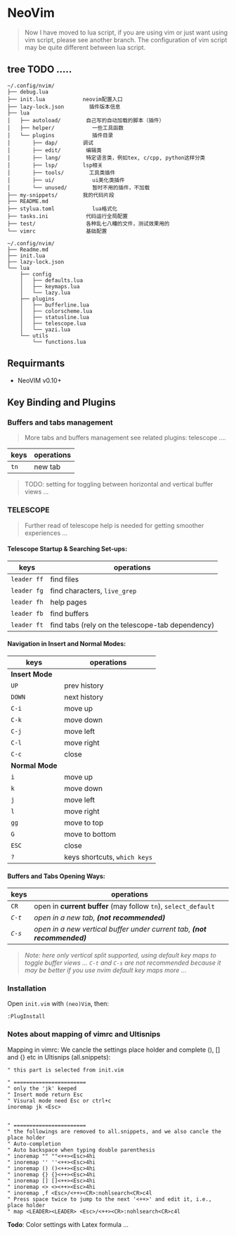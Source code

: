 
# NeoVim

> Now I have moved to lua script, if you are using vim or just want using vim script, please see another branch. The configuration of vim script may be quite different between lua script.

## tree TODO .....
```
~/.config/nvim/
├── debug.lua
├── init.lua            neovim配置入口
├── lazy-lock.json        插件版本信息
├── lua
│   ├── autoload/        自己写的自动加载的脚本（插件）
│   ├── helper/            一些工具函数
│   └── plugins            插件目录
│       ├── dap/        调试
│       ├── edit/        编辑类
│       ├── lang/        特定语言类，例如tex, c/cpp, python这样分类
│       ├── lsp/        lsp相关
│       ├── tools/        工具类插件
│       ├── ui/            ui美化类插件
│       └── unused/        暂时不用的插件，不加载
├── my-snippets/        我的代码片段
├── README.md
├── stylua.toml            lua格式化
├── tasks.ini            代码运行全局配置
├── test/                各种乱七八糟的文件，测试效果用的
└── vimrc                基础配置

~/.config/nvim/
├── Readme.md
├── init.lua
├── lazy-lock.json
└── lua
    ├── config
    │   ├── defaults.lua
    │   ├── keymaps.lua
    │   └── lazy.lua
    ├── plugins
    │   ├── bufferline.lua
    │   ├── colorscheme.lua
    │   ├── statusline.lua
    │   ├── telescope.lua
    │   └── yazi.lua
    └── utils
        └── functions.lua

```

## Requirmants
- NeoVIM v0.10+

## Key Binding and Plugins

### Buffers and tabs management
> More tabs and buffers management see related plugins:
telescope ....

| keys | operations |
|------|------------|
| `tn` | new tab    |

> TODO: setting for toggling between horizontal and vertical buffer views ...

### **TELESCOPE**
> Further read of telescope help is needed for getting smoother experiences ...

#### Telescope Startup & Searching Set-ups:
| keys        | operations                                       |
|-------------|--------------------------------------------------|
| `leader ff` | find files                                       |
| `leader fg` | find characters, `live_grep`                     |
| `leader fh` | help pages                                       |
| `leader fb` | find buffers                                     |
| `leader ft` | find tabs (rely on the telescope-tab dependency) |

#### Navigation in Insert and Normal Modes:
| keys            | operations                   |
|-----------------|------------------------------|
| **Insert Mode** |                              |
| `UP`            | prev history                 |
| `DOWN`          | next history                 |
| `C-i`           | move up                      |
| `C-k`           | move down                    |
| `C-j`           | move left                    |
| `C-l`           | move right                   |
| `C-c`           | close                        |
| **Normal Mode** |                              |
| `i`             | move up                      |
| `k`             | move down                    |
| `j`             | move left                    |
| `l`             | move right                   |
| `gg`            | move to top                  |
| `G`             | move to bottom               |
| `ESC`           | close                        |
| `?`             | keys shortcuts, `which keys` |

#### Buffers and Tabs Opening Ways:
| keys    | operations                                                               |
|---------|--------------------------------------------------------------------------|
| `CR`    | open in **current buffer** (may follow `tn`), `select_default`           |
| *`C-t`* | *open in a new tab, **(not recommended)***                               |
| *`C-s`* | *open in a new vertical buffer under current tab, **(not recommended)*** |

> *Note: here only vertical split supported, using default key maps to toggle buffer views ...*
*`C-t` and `C-s` are not recommended because  it may be better if you use nvim default key maps more ...*


### Installation

Open `init.vim` with `(neo)Vim`, then:  
```vim
:PlugInstall
```

### Notes about mapping of vimrc and Ultisnips

Mapping in vimrc:
We cancle the settings place holder and complete (), [] and {} etc in Ultisnips (all.snippets):

```vim
" this part is selected from init.vim

" =======================
" only the 'jk' keeped
" Insert mode return Esc
" Visural mode need Esc or ctrl+c
inoremap jk <Esc>


" =======================
" the followings are removed to all.snippets, and we also cancle the place holder
" Auto-completion
" Auto backspace when typing double parenthesis
" inoremap "" ""<++><Esc>4hi
" inoremap '' ''<++><Esc>4hi
" inoremap () ()<++><Esc>4hi
" inoremap {} {}<++><Esc>4hi
" inoremap [] []<++><Esc>4hi
" inoremap <> <><++><Esc>4hi
" inoremap ,f <Esc>/<++><CR>:nohlsearch<CR>c4l
" Press space twice to jump to the next '<++>' and edit it, i.e., place holder
" map <LEADER><LEADER> <Esc>/<++><CR>:nohlsearch<CR>c4l
```

**Todo**: Color settings with Latex formula ...

